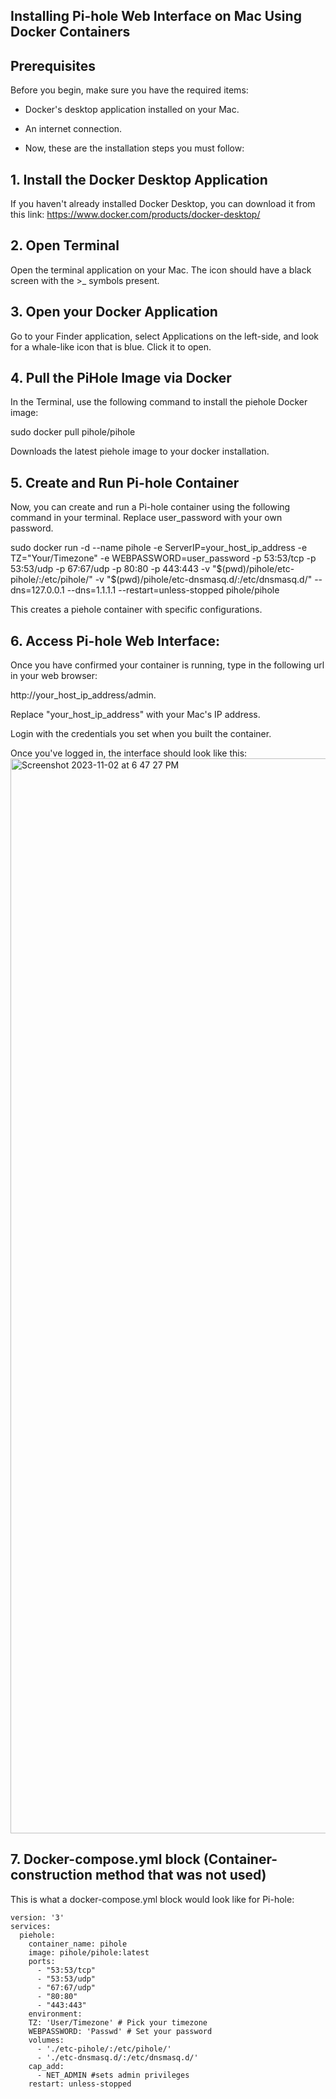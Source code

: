 ## Installing Pi-hole Web Interface on Mac Using Docker Containers

## Prerequisites

Before you begin, make sure you have the required items:

- Docker's desktop application installed on your Mac. 
- An internet connection.

- Now, these are the installation steps you must follow:
## 1. Install the Docker Desktop Application

If you haven't already installed Docker Desktop, you can download it from this link: https://www.docker.com/products/docker-desktop/


## 2. Open Terminal
Open the terminal application on your Mac. The icon should have a black screen with the >_ symbols present.

## 3. Open your Docker Application
Go to your Finder application, select Applications on the left-side, and look for a whale-like icon that is blue. Click it to open. 

## 4. Pull the PiHole Image via Docker
In the Terminal, use the following command to install the piehole Docker image:


sudo docker pull pihole/pihole

Downloads the latest piehole image to your docker installation. 

## 5. Create and Run Pi-hole Container
Now, you can create and run a Pi-hole container using the following command in your terminal. Replace user_password with your own password.


sudo docker run -d --name pihole -e ServerIP=your_host_ip_address -e TZ="Your/Timezone" -e WEBPASSWORD=user_password -p 53:53/tcp -p 53:53/udp -p 67:67/udp -p 80:80  -p 443:443  -v "$(pwd)/pihole/etc-pihole/:/etc/pihole/"  -v "$(pwd)/pihole/etc-dnsmasq.d/:/etc/dnsmasq.d/"  --dns=127.0.0.1 --dns=1.1.1.1 --restart=unless-stopped pihole/pihole

This creates a piehole container with specific configurations.

## 6. Access Pi-hole Web Interface:
Once you have confirmed your container is running, type in the following url in your web browser:

http://your_host_ip_address/admin.

Replace "your_host_ip_address" with your Mac's IP address.

Login with the credentials you set when you built the container. 

Once you've logged in, the interface should look like this:
<img width="1720" alt="Screenshot 2023-11-02 at 6 47 27 PM" src="https://github.com/Walton5888/pihole.github.io/assets/110494531/e44d2f11-5726-4cbe-9ac8-9d43935ae705">

## 7. Docker-compose.yml block (Container-construction method that was not used)
This is what a docker-compose.yml block would look like for Pi-hole:


    version: '3'
    services:
      piehole:
        container_name: pihole
        image: pihole/pihole:latest
        ports:
          - "53:53/tcp"
          - "53:53/udp"
          - "67:67/udp"
          - "80:80"
          - "443:443"
        environment:
        TZ: 'User/Timezone' # Pick your timezone
        WEBPASSWORD: 'Passwd' # Set your password
        volumes:
          - './etc-pihole/:/etc/pihole/'
          - './etc-dnsmasq.d/:/etc/dnsmasq.d/'
        cap_add:
          - NET_ADMIN #sets admin privileges
        restart: unless-stopped


